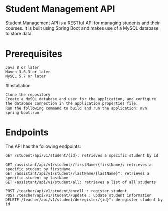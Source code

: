 # Student Management API
Student Management API is a RESTful API for managing students and their courses. It is built using Spring Boot and makes use of a MySQL database to store data.

# Prerequisites
```
Java 8 or later
Maven 3.6.3 or later
MySQL 5.7 or later
```
#Installation
```
Clone the repository
Create a MySQL database and user for the application, and configure the database connection in the application.properties file.
Run the following command to build and run the application: mvn spring-boot:run
```

# Endpoints
The API has the following endpoints:

```
GET /student/api/v1/student/{id}: retrieves a specific student by id

GET /assistant/api/v1/student//firstName/{firstName}: retrieves a specific student by firstName
GET /assistant/api/v1/student//lastName/{lastName}": retrieves a specific student by lastName
GET /assistant/api/v1/student/all: retrieves a list of all students

POST /teacher/api/v1/student/enroll : register student
POST /teacher/api/v1/student//update : update student information
DELETE /teacher/api/v1/student/deregister/{id}": deregister student by id
```
